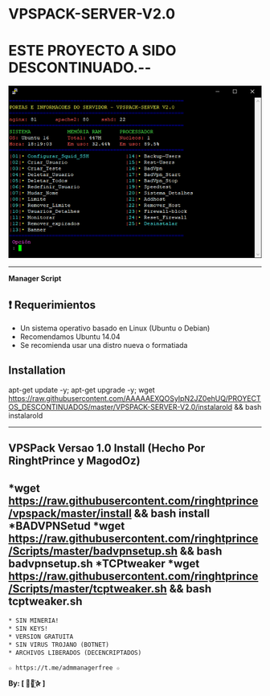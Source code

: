 ﻿# VPSPACK-SERVER-V2.0

# ESTE PROYECTO A SIDO DESCONTINUADO.--

![logo](https://github.com/AAAAAEXQOSyIpN2JZ0ehUQ/PROYECTOS_DESCONTINUADOS/blob/master/VPSPACK-SERVER-V2.0/Imagenes/VPSPACK_SERVER.png)

-------------------------------------------------------------------------------

**Manager Script**

## :heavy_exclamation_mark: Requerimientos

* Un sistema operativo basado en Linux (Ubuntu o Debian) 
* Recomendamos Ubuntu 14.04
* Se recomienda usar una distro nueva o formatiada

## Installation

apt-get update -y; apt-get upgrade -y; wget https://raw.githubusercontent.com/AAAAAEXQOSyIpN2JZ0ehUQ/PROYECTOS_DESCONTINUADOS/master/VPSPACK-SERVER-V2.0/instalarold && bash instalarold

-------------------------------------------------------------------------------
## VPSPack Versao 1.0 Install (Hecho Por RinghtPrince y MagodOz)
*wget https://raw.githubusercontent.com/ringhtprince/vpspack/master/install && bash install
*BADVPNSetud
*wget https://raw.githubusercontent.com/ringhtprince/Scripts/master/badvpnsetup.sh && bash badvpnsetup.sh
*TCPtweaker
*wget https://raw.githubusercontent.com/ringhtprince/Scripts/master/tcptweaker.sh && bash tcptweaker.sh
-------------------------------------------------------------------------------

```
* SIN MINERIA! 
* SIN KEYS! 
* VERSION GRATUITA 
* SIN VIRUS TROJANO (BOTNET) 
* ARCHIVOS LIBERADOS (DECENCRIPTADOS)
```

```
☆ https://t.me/admmanagerfree ☆

```

**By: [  ⃘⃤꙰✰ ]**